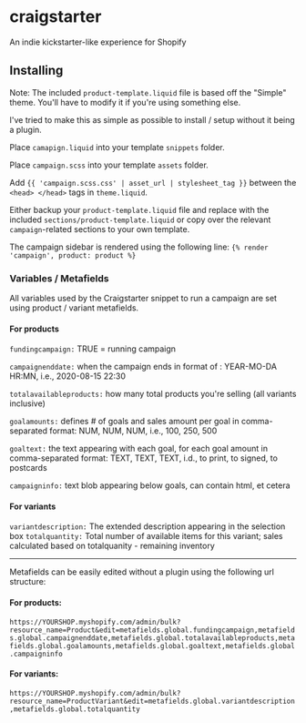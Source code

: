 # craigstarter

An indie kickstarter-like experience for Shopify

## Installing

Note: The included `product-template.liquid` file is based off the "Simple" theme. You'll have to modify it if you're using something else. 

I've tried to make this as simple as possible to install / setup without it being a plugin. 

Place `camapign.liquid` into your template `snippets` folder. 

Place `campaign.scss` into your template `assets` folder.

Add `{{ 'campaign.scss.css' | asset_url | stylesheet_tag }}` between the `<head> </head>` tags in `theme.liquid`.

Either backup your `product-template.liquid` file and replace with the included `sections/product-template.liquid` or copy over the relevant `campaign`-related sections to your own template. 

The campaign sidebar is rendered using the following line: 
`{% render 'campaign', product: product %}`



### Variables / Metafields
All variables used by the Craigstarter snippet to run a campaign are set using product / variant metafields. 

#### For products

`fundingcampaign:` TRUE = running campaign 

`campaignenddate:` when the campaign ends in format of : 
  YEAR-MO-DA HR:MN, i.e., 2020-08-15 22:30

`totalavailableproducts:` how many total products you're selling (all variants inclusive)

`goalamounts:` defines # of goals and sales amount per goal in comma-separated format: 
 NUM, NUM, NUM, i.e., 100, 250, 500

`goaltext:` the text appearing with each goal, for each goal amount in comma-separated format: 
 TEXT, TEXT, TEXT, i.d., to print, to signed, to postcards

`campaigninfo:` text blob appearing below goals, can contain html, et cetera

#### For variants

`variantdescription:` The extended description appearing in the selection box
`totalquantity:` Total number of available items for this variant; 
  sales calculated based on totalquanity - remaining inventory 

----

Metafields can be easily edited without a plugin using the following url structure: 

#### For products: 

`https://YOURSHOP.myshopify.com/admin/bulk?resource_name=Product&edit=metafields.global.fundingcampaign,metafields.global.campaignenddate,metafields.global.totalavailableproducts,metafields.global.goalamounts,metafields.global.goaltext,metafields.global.campaigninfo`

#### For variants: 

`https://YOURSHOP.myshopify.com/admin/bulk?resource_name=ProductVariant&edit=metafields.global.variantdescription,metafields.global.totalquantity
`